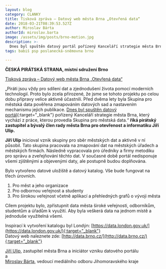 ```yaml
---
layout: blog
category: CLANKY
title: Tisková zpráva – Datový web města Brna „Otevřená data“
date: 2018-03-21T08:39:53.527Z
author: Miroslav Bárta
authorId: miroslav.barta
image: /assets/img/posts/brno-motion.jpg
description: >-
  Dnes byl spuštěn datový portál pořízený Kanceláří strategie města Brna, který vychází z práce, kterou provedla Skupina pro městská data.
tags: babiš psp poslanecká-sněmovna brno

---
```

**ČESKÁ PIRÁTSKÁ STRANA, místní sdružení Brno**

<ins>Tisková zpráva – Datový web města Brna „Otevřená data“</ins>

„Piráti jsou vždy pro sdílení dat a zjednodušení života pomocí moderních technologií. Proto bylo zcela přirozené, že jsme se tohoto projektu po celou dobu přípravy velice aktivně účastnili. Před dvěma lety byla Skupina pro městská data pověřena zmapováním datových sad a nastavením mechanismu jejich publikace. [Dnes byl spuštěn datový portál](http://data.brno.cz/){:target="_blank"} pořízený Kanceláří strategie města Brna, který vychází z práce, kterou provedla Skupina pro městská data.“ **říká pirátský zastupitel a bývalý člen rady města Brna pro otevřenost a informatiku Jiří Ulip.**

**Jiří Ulip** inicioval vznik skupiny pro sběr městských dat a aktivně v ní působil. Tato skupina pracovala na zmapování dat na městských úřadech a městských firmách. Následně vypracovala pro úředníky a firmy metodiku pro správu a zveřejňování těchto dat. V současné době portál nedisponuje všemi zjištěnými a objevenými daty, ale postupně budou doplňována.


Bylo vytvořeno datové uložiště a datový katalog. Vše bude fungovat na třech úrovních.
1. Pro měst a jeho organizace
2. Pro odbornou veřejnost a studenty
3. Pro širokou veřejnost včetně aplikací a přehledných grafů o vývoji města

Cílem projektu bylo, zpřístupnit data města široké veřejnosti, odborníkům, studentům a úřadům k využití. Aby byla veškerá data na jednom místě a jednoduše využitelná všemi.

Inspirací k vytvoření katalogu byl Londýn: [https://data.london.gov.uk/](https://data.london.gov.uk/){:target="_blank"}  
Datový web naleznete zde: [http://data.brno.cz/](http://data.brno.cz/){:target="_blank"}



[Jiří Ulip](https://jihomoravsky.pirati.cz/lide/jiri-ulip/), zastupitel města Brna a iniciátor vzniku datového portálu  
a  
[Miroslav Bárta](https://jihomoravsky.pirati.cz/lide/miroslav-barta/), vedoucí mediálního odboru Jihomoravského kraje
